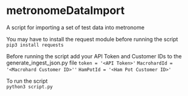 # metronomeDataImport
A script for importing a set of test data into metronome

You may have to install the request module before running the script  
```pip3 install requests```  

Before running the script add your API Token and Customer IDs to the generate_ingest_json.py file
```token = '<API Token>'```
```MacrohardId = '<Macrohard Customer ID>''```
```HamPotId = '<Ham Pot Customer ID>'```


To run the script  
```python3 script.py```  
